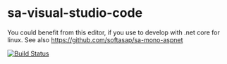 sa-visual-studio-code
=====================

You could benefit from this editor, if you use to develop with .net core for linux.
See also  https://github.com/softasap/sa-mono-aspnet

[![Build Status](https://travis-ci.org/softasap/sa-visual-studio-code.svg?branch=master)](https://travis-ci.org/softasap/sa-visual-studio-code)


